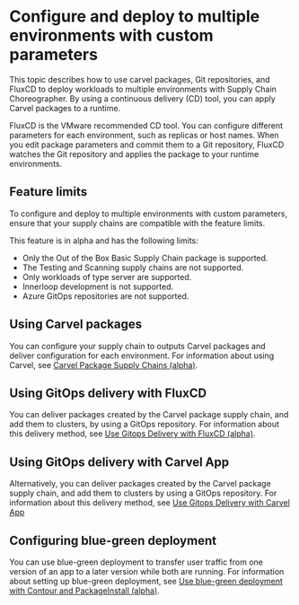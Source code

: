 # Configure and deploy to multiple environments with custom parameters

This topic describes how to  use carvel packages, Git repositories, and FluxCD
to deploy workloads to multiple environments with Supply Chain Choreographer. By using a continuous delivery
(CD) tool, you can apply Carvel packages to a runtime. 

FluxCD is the VMware recommended CD tool. You can configure different parameters
for each environment, such as replicas or host names. When you edit package
parameters and commit them to a Git repository, FluxCD watches the Git
repository and applies the package to your runtime environments.

## <a id="prerecs"></a> Feature limits 

To configure and deploy to multiple environments with custom parameters, ensure
that your supply chains are compatible with the feature limits.

This feature is in alpha and has the following limits: 

- Only the Out of the Box Basic Supply Chain package is supported. 
- The Testing and Scanning supply chains are not supported. 
- Only workloads of type server are supported. 
- Innerloop development is not supported. 
- Azure GitOps repositories are not supported.

## <a id="using-carvel"></a> Using Carvel packages

You can configure your supply chain to outputs Carvel packages and deliver
configuration for each environment. For information about using Carvel, see
[Carvel Package Supply Chains (alpha)](carvel-package-supply-chain.hbs.md).

## <a id="using-flux"></a> Using GitOps delivery with FluxCD

You can deliver packages created by the Carvel package supply chain, and add
them to clusters, by using a GitOps repository. For information about this
delivery method, see [Use Gitops Delivery with FluxCD
(alpha)](delivery-with-flux.hbs.md).

## <a id="using-app"></a> Using GitOps delivery with Carvel App

Alternatively, you can deliver packages created by the Carvel package supply
chain, and add them to clusters by using a GitOps repository. For information
about this delivery method, see [Use Gitops Delivery with Carvel App](delivery-with-carvel-app.hbs.md)

## <a id="config-blue-grn"></a> Configuring blue-green deployment

You can use blue-green deployment to transfer user traffic from one version of
an app to a later version while both are running. For information about setting
up blue-green deployment, see [Use blue-green deployment with Contour and
PackageInstall (alpha)](blue-green-with-packageinstall.hbs.md).
